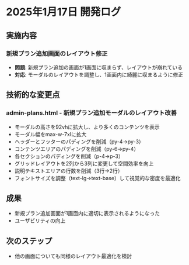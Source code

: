 # 2025年1月17日 開発ログ

## 実施内容

### 新規プラン追加画面のレイアウト修正
- **問題**: 新規プラン追加の画面が1画面に収まらず、レイアウトが崩れている
- **対応**: モーダルのレイアウトを調整し、1画面内に綺麗に収まるように修正

## 技術的な変更点

### admin-plans.html - 新規プラン追加モーダルのレイアウト改善
- モーダルの高さを92vhに拡大し、より多くのコンテンツを表示
- モーダル幅をmax-w-7xlに拡大
- ヘッダーとフッターのパディングを削減（py-4→py-3）
- コンテンツエリアのパディングを削減（py-6→py-4）
- 各セクションのパディングを削減（p-4→p-3）
- グリッドレイアウトを2列から3列に変更して空間効率を向上
- 説明テキストエリアの行数を削減（3行→2行）
- フォントサイズを調整（text-lg→text-base）して視覚的な密度を最適化

## 成果
- 新規プラン追加画面が1画面内に適切に表示されるようになった
- ユーザビリティの向上

## 次のステップ
- 他の画面についても同様のレイアウト最適化を検討